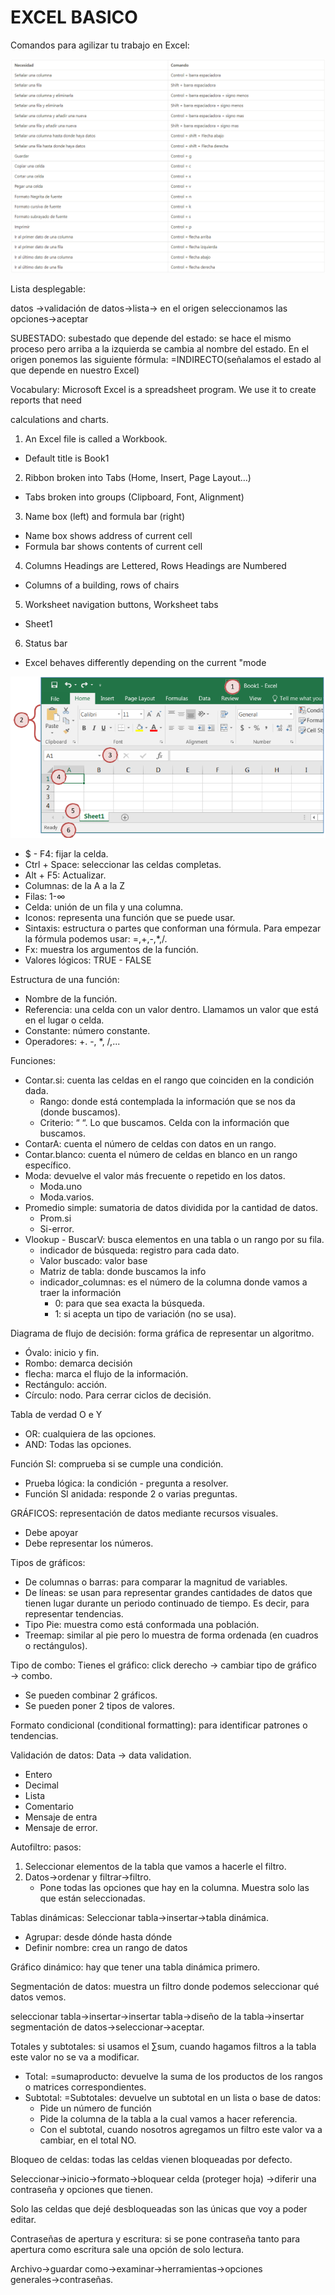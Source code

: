 # EXCEL BASICO

Comandos para agilizar tu trabajo en Excel:

![Untitled](images_Excel/Untitled.png)

Lista desplegable:

datos ->validación de datos->lista-> en el origen seleccionamos las opciones->aceptar

SUBESTADO: subestado que depende del estado: se hace el mismo proceso pero arriba a la izquierda se cambia al nombre del estado. En el origen ponemos las siguiente fórmula: =INDIRECTO(señalamos el estado al que depende en nuestro Excel)

Vocabulary: Microsoft Excel is a spreadsheet program. We use it to create reports that need

calculations and charts.

1. An Excel file is called a Workbook.

- Default title is Book1

2. Ribbon broken into Tabs (Home, Insert, Page Layout…)

- Tabs broken into groups (Clipboard, Font, Alignment)

3. Name box (left) and formula bar (right)

- Name box shows address of current cell
- Formula bar shows contents of current cell

4. Columns Headings are Lettered, Rows Headings are Numbered

- Columns of a building, rows of chairs

5. Worksheet navigation buttons, Worksheet tabs

- Sheet1

6. Status bar

- Excel behaves differently depending on the current "mode

![images_Excel/image1.png](images_Excel/image1.png)

- $ - F4: fijar la celda.
- Ctrl + Space: seleccionar las celdas completas.
- Alt + F5: Actualizar.
- Columnas: de la A a la Z
- Filas: 1-∞
- Celda: unión de un fila y una columna.
- Iconos: representa una función que se puede usar.
- Sintaxis: estructura o partes que conforman una fórmula. Para empezar la fórmula podemos usar: =,+,-,*,/.
- Fx: muestra los argumentos de la función.
- Valores lógicos: TRUE - FALSE

Estructura de una función:

- Nombre de la función.
- Referencia: una celda con un valor dentro. Llamamos un valor que está en el lugar o celda.
- Constante: número constante.
- Operadores: +. -, *, /,...

Funciones:

- Contar.si: cuenta las celdas en el rango que coinciden en la condición dada.
    - Rango: donde está contemplada la información que se nos da (donde buscamos).
    - Criterio: “ “. Lo que buscamos. Celda con la información que buscamos.
- ContarA: cuenta el número de celdas con datos en un rango.
- Contar.blanco: cuenta el número de celdas en blanco en un rango específico.
- Moda: devuelve el valor más frecuente o repetido en los datos.
    - Moda.uno
    - Moda.varios.
- Promedio simple: sumatoria de datos dividida por la cantidad de datos.
    - Prom.si
    - Si-error.
- Vlookup - BuscarV: busca elementos en una tabla o un rango por su fila.
    - indicador de búsqueda: registro para cada dato.
    - Valor buscado: valor base
    - Matriz de tabla: donde buscamos la info
    - indicador_columnas: es el número de la columna donde vamos a traer la información
        - 0: para que sea exacta la búsqueda.
        - 1: si acepta un tipo de variación (no se usa).

Diagrama de flujo de decisión: forma gráfica de representar un algoritmo.

- Óvalo: inicio y fin.
- Rombo: demarca decisión
- flecha: marca el flujo de la información.
- Rectángulo: acción.
- Círculo: nodo. Para cerrar ciclos de decisión.

Tabla de verdad O e Y

- OR: cualquiera de las opciones.
- AND: Todas las opciones.

Función SI: comprueba si se cumple una condición.

- Prueba lógica: la condición - pregunta a resolver.
- Función SI anidada: responde 2 o varias preguntas.

GRÁFICOS: representación de datos mediante recursos visuales.

- Debe apoyar
- Debe representar los números.

Tipos de gráficos:

- De columnas o barras: para comparar la magnitud de variables.
- De líneas: se usan para representar grandes cantidades de datos que tienen lugar durante un periodo continuado de tiempo. Es decir, para representar tendencias.
- Tipo Pie: muestra como está conformada una población.
- Treemap: similar al pie pero lo muestra de forma ordenada (en cuadros o rectángulos).

Tipo de combo: Tienes el gráfico: click derecho → cambiar tipo de gráfico → combo.

- Se pueden combinar 2 gráficos.
- Se pueden poner 2 tipos de valores.

Formato condicional (conditional formatting): para identificar patrones o tendencias.

Validación de datos: Data → data validation.

- Entero
- Decimal
- Lista
- Comentario
- Mensaje de entra
- Mensaje de error.

Autofiltro: pasos:

1. Seleccionar elementos de la tabla que vamos a hacerle el filtro.
2. Datos→ordenar y filtrar→filtro.
    - Pone todas las opciones que hay en la columna. Muestra solo las que están seleccionadas.

Tablas dinámicas: Seleccionar tabla→insertar→tabla dinámica.

- Agrupar: desde dónde hasta dónde
- Definir nombre: crea un rango de datos

Gráfico dinámico: hay que tener una tabla dinámica primero.

Segmentación de datos: muestra un filtro donde podemos seleccionar qué datos vemos.

seleccionar tabla→insertar→insertar tabla→diseño de la tabla→insertar segmentación de datos→seleccionar→aceptar.

Totales y subtotales: si usamos el ∑sum, cuando hagamos filtros a la tabla este valor no se va a modificar.

- Total: =sumaproducto: devuelve la suma de los productos de los rangos o matrices correspondientes.
- Subtotal: =Subtotales: devuelve un subtotal en un lista o base de datos:
    - Pide un número de función
    - Pide la columna de la tabla a la cual vamos a hacer referencia.
    - Con el subtotal, cuando nosotros agregamos un filtro este valor va a cambiar, en el total NO.

Bloqueo de celdas: todas las celdas vienen bloqueadas por defecto.

Seleccionar→inicio→formato→bloquear celda (proteger hoja) →diferir una contraseña y opciones que tienen.

Solo las celdas que dejé desbloqueadas son las únicas que voy a poder editar.

Contraseñas de apertura y escritura: si se pone contraseña tanto para apertura como escritura sale una opción de solo lectura.

Archivo→guardar como→examinar→herramientas→opciones generales→contraseñas.